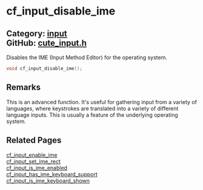 [](../header.md ':include')

# cf_input_disable_ime

Category: [input](https://github.com/RandyGaul/cute_framework/blob/master/docs/api_reference?id=input)  
GitHub: [cute_input.h](https://github.com/RandyGaul/cute_framework/blob/master/include/cute_input.h)  
---

Disables the IME (Input Method Editor) for the operating system.

```cpp
void cf_input_disable_ime();
```

## Remarks

This is an advanced function. It's useful for gathering input from a variety of languages, where keystrokes are translated into a variety
of different language inputs. This is usually a feature of the underlying operating system.

## Related Pages

[cf_input_enable_ime](https://github.com/RandyGaul/cute_framework/blob/master/docs/input/cf_input_enable_ime.md)  
[cf_input_set_ime_rect](https://github.com/RandyGaul/cute_framework/blob/master/docs/input/cf_input_set_ime_rect.md)  
[cf_input_is_ime_enabled](https://github.com/RandyGaul/cute_framework/blob/master/docs/input/cf_input_is_ime_enabled.md)  
[cf_input_has_ime_keyboard_support](https://github.com/RandyGaul/cute_framework/blob/master/docs/input/cf_input_has_ime_keyboard_support.md)  
[cf_input_is_ime_keyboard_shown](https://github.com/RandyGaul/cute_framework/blob/master/docs/input/cf_input_is_ime_keyboard_shown.md)  
